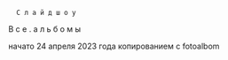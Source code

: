       С л а й д ш о у

   В с е . а л ь б о м ы

начато 24 апреля 2023 года
копированием с fotoalbom
